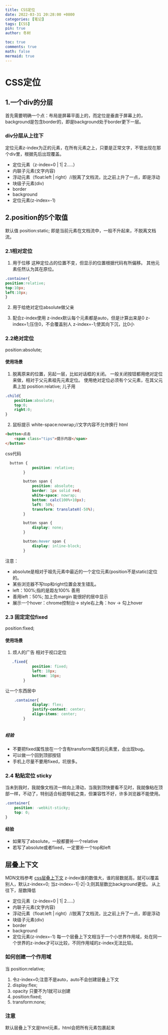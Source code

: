 ```yaml
---
title: CSS定位
date: 2022-03-31 20:28:00 +0800
categories: [笔记]
tags: [CSS]
pin: true
author: 冬树

toc: true
comments: true
math: false
mermaid: true
---
```


# CSS定位

## 1.一个div的分层
首先需要明确一个点：布局是屏幕平面上的，而定位是垂直于屏幕上的，background是包含border的，即是background处于border更下一层。
### div分层从上往下
定位元素z-index为正的元素，在所有元素之上，只要是正常文字，不管出现在那个div里，根据先后出现覆盖。
* 定位元素（z-index=0 | 1| 2.....）
* 内联子元素(文字内容)
* 浮动元素（float:left | right）//脱离了文档流，比之前上升了一点，即是浮动
* 块级子元素(div)
* border
* background
* 定位元素(z-index=-1)
## 2.position的5个取值
默认值
position:static;
即是当前元素在文档流中，一般不升起来，不脱离文档流。
### 2.1相对定位
1. 用于位移
这种定位占的位置不变，但显示的位置根据代码有所偏移。
其他元素任然认为其在原位。
```css
.container{
position:relative;
top:10px;
left:10px;
}
```
2. 用于给绝对定位absolute做父亲

3. 配合z-index使用
z-index默认每个元素都是auto，但是计算出来是0
z-index=1;压住0，不会覆盖别人
z-index=-1;使其向下沉，比0小

### 2.2绝对定位
position:absolute;
#### 使用场景
1. 脱离原来的位置，另起一层，比如对话框的关闭。
一般关闭按钮都用绝对定位来做，相对于父元素祖先元素定位。
使用绝对定位必须有个父元素，在其父元素上加
position:relative;
儿子用
```css
.child{
    position:absolute;
    top:0;
    right:0;
}
```
2. 鼠标提示
white-space:nowrap;//文字内容不允许换行
html
```html
<button>点击
    <span class="tips">提示内容</span>
</button>

```
css代码
```css
  button {
            position: relative;
        }

        button span {
            position: absolute;
            border: 1px solid red;
            white-space: nowrap;
            bottom: calc(100%+10px);
            left: 50%;
            transform: translateX(-50%);
        }

        button span {
            display: none;
        }

        button:hover span {
            display: inline-block;
        }
```
注意：
* absolute是相对于祖先元素中最近的一个定位元素(position不是static)定位的。
* 某些浏览器不写top和right位置会发生错乱。
* left：100%;指的是距左100% 善用
* 善用left：50%; 加上负margin 能很好的居中显示
* 展示一个hover：chrome控制台-> style右上角：hov -> 勾上hover
### 2.3 固定定位fixed
position:fixed;
#### 使用场景
1. 烦人的广告
相对于视口定位
```css
   .fixed{
            position: fixed;
            left: 10px;
            bottom: 10px;
        }
```
让一个东西居中
```css
    .container{
            display: flex;
            justify-content: center;
            align-items: center;
        }
     
```
##### 经验
* 不要把fixed属性放在一个含有transform属性的元素里，会出现bug。
* 可以做一个回到顶部按钮
* 手机上尽量不要用fixed，坑很多。

### 2.4 粘贴定位 sticky
当未到我时，我就像文档流一样向上滑动，当我到顶快要看不见时，我就像粘在顶部一样，不动了，特别适合标题导航之类，但兼容性不好，许多浏览器不能使用。
```css
.container{
    position: -webkit-sticky;
    top: 0;
}
```

#### 经验
* 如果写了absolute，一般都要补一个relative
* 若写了absolute或者fixed，一定要补一个top和left

## 层叠上下文
MDN文档参考 [css层叠上下文](https://developer.mozilla.org/zh-CN/docs/Web/CSS/CSS_Positioning/Understanding_z_index/The_stacking_context)
z-index谁的数值大，谁的层数就高，就可以覆盖别人，默认z-index=0;
当z-index=-1|-2|-3;则其层数比background更低。
从上往下，层数降低
* 定位元素（z-index=0 | 1| 2.....）
* 内联子元素(文字内容)
* 浮动元素（float:left | right）//脱离了文档流，比之前上升了一点，即是浮动
* 块级子元素(div)
* border
* background
* 定位元素(z-index=-1)
每一个层叠上下文相当于一个小世界作用域，处在同一个世界的z-index才可以比较，不同作用域的z-index无法比较。
### 如何创建一个作用域
当
position:relative;
1. 令z-index=0;注意不是auto，auto不会创建层叠上下文
2. display:flex;
3. opacity 只要不为1就可以创建
4. position:fixed;
5. transform:none;


### 注意
默认层叠上下文是html元素，html会把所有元素包裹起来